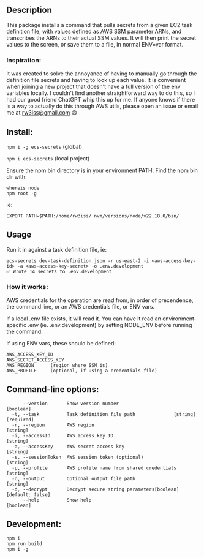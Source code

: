## Description
This package installs a command that pulls secrets from a given EC2 task definition file, with values defined as AWS SSM parameter ARNs, and transcribes the ARNs to their actual SSM values.
It will then print the secret values to the screen, or save them to a file, in normal ENV=var format.

### Inspiration:
It was created to solve the annoyance of having to manually go through the definition file secrets and having to look up each value. It is convenient when joining a new project that doesn't have a full version of the env variables locally.
I couldn't find another straightforward way to do this, so I had our good friend ChatGPT whip this up for me.  If anyone knows if there is a way to actually do this through AWS utils, please open an issue or email me at rw3iss@gmail.com 😄

## Install:
`npm i -g ecs-secrets` (global)

`npm i ecs-secrets` (local project)

Ensure the npm bin directory is in your environment PATH. Find the npm bin dir with:
```
whereis node
npm root -g
```
ie:
```
EXPORT PATH=$PATH:/home/rw3iss/.nvm/versions/node/v22.18.0/bin/
```

## Usage

Run it in against a task definition file, ie:
```
ecs-secrets dev-task-definition.json -r us-east-2 -i <aws-access-key-id> -a <aws-access-key-secret> -o .env.development
✅ Wrote 14 secrets to .env.development
```


### How it works:
AWS credentials for the operation are read from, in order of precendence, the command line, or an AWS credentials file, or ENV vars.

If a local .env file exists, it will read it. You can have it read an environment-specific .env (ie. .env.development) by setting NODE_ENV before running the command.

If using ENV vars, these should be defined:
```
AWS_ACCESS_KEY_ID
AWS_SECRET_ACCESS_KEY
AWS_REGION      (region where SSM is)
AWS_PROFILE     (optional, if using a credentials file)
```


## Command-line options:

```
      --version       Show version number                              [boolean]
  -t, --task          Task definition file path              [string] [required]
  -r, --region        AWS region                                        [string]
  -i, --accessId      AWS access key ID                                 [string]
  -a, --accessKey     AWS secret access key                             [string]
  -s, --sessionToken  AWS session token (optional)                      [string]
  -p, --profile       AWS profile name from shared credentials          [string]
  -o, --output        Optional output file path                         [string]
  -d, --decrypt       Decrypt secure string parameters[boolean] [default: false]
      --help          Show help                                        [boolean]
```


## Development:
```
npm i
npm run build
npm i -g
```